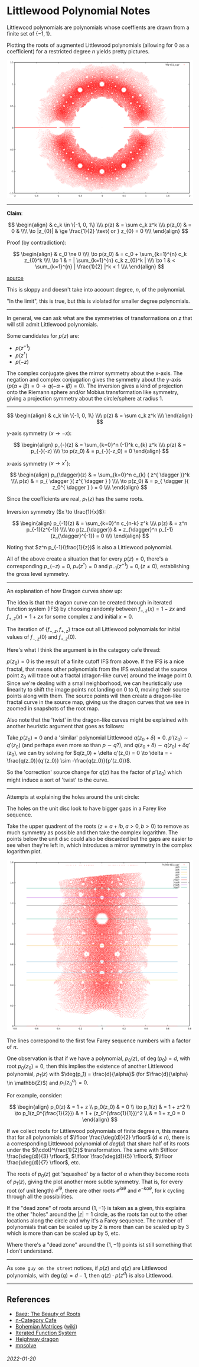 Littlewood Polynomial Notes
===

Littlewood polynomials are polynomials whose coeffients are drawn from
a finite set of $\{-1,1\}$.

Plotting the roots of augmented Littlewood polynomials (allowing for 0 as a coefficient)
for a restricted degree $n$ yields pretty pictures.

![littlewood polynomial degree 11](img/littlewood_d11.png)

---

**Claim**:

$$
\begin{align}
& c_k \in \{-1, 0, 1\} \\\\
p(z) & = \sum c_k z^k  \\\\
p(z_0) & = 0 & \\\\
\to |z_{0}| & \ge \frac{1}{2} \text{ or } z_{0} = 0 \\\\
\end{align}
$$

Proof (by contradiction):

$$
\begin{align}
& c_0 \ne 0  \\\\
 \to p(z_0) & = c_0 + \sum_{k=1}^{n} c_k z_{0}^k \\\\
 \to 1 & = | \sum_{k=1}^{n} c_k z_{0}^k | \\\\
 \to 1 & < \sum_{k=1}^{n} | \frac{1}{2} |^k < 1 \\\\
\end{align}
$$

[source](https://golem.ph.utexas.edu/category/2009/12/this_weeks_finds_in_mathematic_46.html#c030053)

This is sloppy and doesn't take into account degree, $n$, of the polynomial.

"In the limit", this is true, but this is violated for smaller degree polynomials.

---

In general, we can ask what are the symmetries of transformations on $z$ that will
still admit Littlewood polynomials.

Some candidates for $p(z)$ are:

* $p(z^{-1})$
* $p(z^{\dagger})$
* $p(-z)$

The complex conjugate gives the mirror symmetry about the x-axis.
The negation and complex conjugation gives the symmetry about the y-axis ($p(\alpha + i \beta) = 0 \to q(-\alpha + i \beta)=0$).
The inversion gives a kind of projection onto the Riemann sphere and/or Mobius transformation like
symmetry, giving a projection symmetry about the circle/sphere at radius 1.

---

$$
\begin{align}
& c_k \in \{-1, 0, 1\} \\\\
p(z) & = \sum c_k z^k \\\\
\end{align}
$$

y-axis symmetry ($x \to -x$):

$$
\begin{align}
p_{-}(z) & = \sum_{k=0}^n (-1)^k c_{k} z^k \\\\
p(z) & = p_{-}(-z) \\\\
\to p(z_0) & = p_{-}(-z_0) = 0
\end{align}
$$

x-axis symmetry ($x \to x^{ \dagger }$):

$$
\begin{align}
p_{\dagger}(z) & = \sum_{k=0}^n c_{k} ( z^{ \dagger })^k \\\\
p(z) & = p_{ \dagger }( z^{ \dagger } ) \\\\
\to p(z_0) & = p_{ \dagger }( z_0^{ \dagger } ) = 0 \\\\
\end{align}
$$

Since the coefficients are real, $p_{\dagger}(z)$ has the same roots.

Inversion symmetry ($x \to \frac{1}{x}$):

$$
\begin{align}
p_{-1}(z) & = \sum_{k=0}^n c_{n-k} z^k \\\\
p(z) & = z^n p_{-1}(z^{-1}) \\\\
\to p(z_{\dagger}) & = z_{\dagger}^n p_{-1}(z_{\dagger}^{-1}) = 0 \\\\
\end{align}
$$

Noting that $z^n p_{-1}(\frac{1}{z})$ is also a Littlewood polynomial.

All of the above create a situation that for every $p(z)=0$, there's a corresponding
$p_{-}(-z)=0$, $p_{\dagger}(z^{\dagger})=0$ and $p_{-1}(z^{-1})=0, (z \ne 0)$, establishing
the gross level symmetry.

---

An explanation of how Dragon curves show up:

The idea is that the dragon curve can be created through in iterated
function system (IFS) by choosing randomly between $f_{-,z}(x)=1-zx$ and $f_{+,z}(x)=1+zx$
for some complex z and initial $x=0$.


The iteration of $\{f_{-,z}, f_{+,z}\}$ trace out all Littlewood polynomials for
initial values of $f_{-,z}(0)$ and $f_{+,z}(0)$.

Here's what I think the argument is in the category cafe thread:

$p(z_0)=0$ is the result of a finite cutoff IFS from above.
If the IFS is a nice fractal, that means other polynomials from the IFS evaluated
at the source point $z_0$ will trace out a fractal (dragon-like curve) around the image point 0.
Since we're dealing with a small neighborhood, we can heuristically use linearity
to shift the image points not landing on 0 to 0, moving their source points along with them.
The source points will then create a dragon-like fractal curve in the source map,
giving us the dragon curves that we see in zoomed in snapshots of the root map.

Also note that the 'twist' in the dragon-like curves might be explained with another
heuristic argument that goes as follows:

Take $p(z_0)=0$ and a 'similar' polynomial Littlewood $q(z_0 + \delta) = 0$.
$p'(z_0) \sim  q'(z_0)$ (and perhaps even more so than $p \sim q$?), and
$q(z_0 + \delta) \sim  q(z_0) + \delta q'(z_0)$, we can try solving for
$q(z_0) + \delta q'(z_0) = 0 \to \delta = -\frac{q(z_0)}{q'(z_0)} \sim -\frac{q(z_0)}{p'(z_0)}$.

So the 'correction' source change for $q(z)$ has the factor of $p'(z_0)$ which might induce a
sort of 'twist' to the curve.


---

Attempts at explaining the holes around the unit circle:

The holes on the unit disc look to have bigger gaps in a Farey like sequence.

Take the upper quadrent of the roots ($z = a+ib, a>0, b>0$) to remove as much
symmetry as possible and then take the complex logarithm.
The points below the unit disc could also be discarded but the gaps are easier
to see when they're left in, which introduces a mirror symmetry in the complex
logarithm plot.

![complex logarithm Littlewood polynomial](img/ln_littlewood_d11.png)

The lines correspond to the first few Farey sequence numbers with a factor of $\pi$.

One observation is that if we have a polynomial, $p_0(z)$, of $\deg(p_0) = d$, with
root $p_0(z_0)=0$, then this implies the existence of another Littlewood polynomial,
$p_1(z)$ with $\deg(p_1) = \frac{d}{\alpha}$ (for $\frac{d}{\alpha} \in \mathbb{Z}$)  and $p_1(z_0^{\alpha}) = 0$.

For example, consider:

$$
\begin{align}
 p_0(z) & = 1 + z \\
 p_0(z_0) & = 0 \\
\to p_1(z) & = 1 + z^2 \\
\to p_1(z_0^{\frac{1}{2}}) & = 1 + (z_0^{\frac{1}{1}})^2 \\
 & = 1 + z_0 = 0
\end{align}
$$

If we collect roots for Littlewood polynomials of finite degree $n$, this means
that for all polynomials of $\lfloor \frac{\deg(d)}{2} \rfloor$ ($d \le n$), there is a
corresponding Littlewood polynomial of $deg(d)$ that share half of its roots under
the $(\cdot)^\frac{1}{2}$ transformation.
The same with $\lfloor \frac{\deg(d)}{3} \rfloor$, $\lfloor \frac{\deg(d)}{5} \rfloor$,
$\lfloor \frac{\deg(d)}{7} \rfloor$, etc.

The roots of $p_0(z)$ get 'squashed' by a factor of $\alpha$ when they become roots
of $p_1(z)$, giving the plot another more subtle symmetry.
That is, for every root (of unit length)  $e^{i \theta}$, there are other roots $e^{ i \alpha \theta }$
and $e^{ - k \alpha \theta }$, for $k$ cycling through all the possibilities.

If the "dead zone" of roots around $\{ 1, -1 \}$ is taken as a given, this explains
the other "holes" around the $|z| = 1$ circle, as the roots fan out to the other locations
along the circle and why it's a Farey sequence.
The number of polynomials that can be scaled up by $2$ is more than can be scaled up by $3$ which
is more than can be scaled up by $5$, etc.

Where there's a "dead zone" around the $\{ 1, -1 \}$ points ist still something that I don't understand.

---

As `some guy on the street` notices, if $p(z)$ and $q(z)$ are Littlewood polynomials, with $\deg(q) = d-1$, then
$q(z) \cdot p(z^d)$ is also Littlewood.

---



References
---

* [Baez: The Beauty of Roots](https://math.ucr.edu/home/baez/roots/)
* [n-Category Cafe](https://golem.ph.utexas.edu/category/2009/12/this_weeks_finds_in_mathematic_46.html)
* [Bohemian Matrices](http://www.bohemianmatrices.com/) ([wiki](https://en.wikipedia.org/wiki/Bohemian_matrices))
* [Iterated Function System](https://en.wikipedia.org/wiki/Iterated_function_system#Definition)
* [Heighway dragon](https://en.wikipedia.org/wiki/Dragon_curve#Heighway_dragon)
* [mpsolve](https://github.com/robol/MPSolve)

###### 2022-01-20
